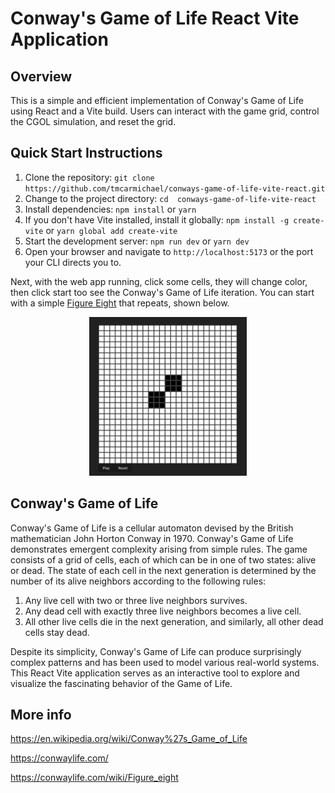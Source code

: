 # Conway's Game of Life React Vite Application

## Overview

This is a simple and efficient implementation of Conway's Game of Life using React and a Vite build. Users can interact with the game grid, control the CGOL simulation, and reset the grid.

## Quick Start Instructions

1. Clone the repository: `git clone https://github.com/tmcarmichael/conways-game-of-life-vite-react.git`
2. Change to the project directory: `cd  conways-game-of-life-vite-react`
3. Install dependencies: `npm install` or `yarn`
4. If you don't have Vite installed, install it globally: `npm install -g create-vite` or `yarn global add create-vite`
5. Start the development server: `npm run dev` or `yarn dev`
6. Open your browser and navigate to `http://localhost:5173` or the port your CLI directs you to.

Next, with the web app running, click some cells, they will change color, then click start too see the Conway's Game of Life iteration. You can start with a simple [Figure Eight](https://conwaylife.com/wiki/Figure_eight) that repeats, shown below.

<p align="center">
  <img src="src/assets/ConwayGameOfLifeFigure8.png" alt="Conway's Game of Life Figure Eight" width="50%" height="50%">
</p>

## Conway's Game of Life

Conway's Game of Life is a cellular automaton devised by the British mathematician John Horton Conway in 1970. Conway's Game of Life demonstrates emergent complexity arising from simple rules. The game consists of a grid of cells, each of which can be in one of two states: alive or dead. The state of each cell in the next generation is determined by the number of its alive neighbors according to the following rules:

1. Any live cell with two or three live neighbors survives.
2. Any dead cell with exactly three live neighbors becomes a live cell.
3. All other live cells die in the next generation, and similarly, all other dead cells stay dead.

Despite its simplicity, Conway's Game of Life can produce surprisingly complex patterns and has been used to model various real-world systems. This React Vite application serves as an interactive tool to explore and visualize the fascinating behavior of the Game of Life.

## More info

https://en.wikipedia.org/wiki/Conway%27s_Game_of_Life

https://conwaylife.com/

https://conwaylife.com/wiki/Figure_eight
